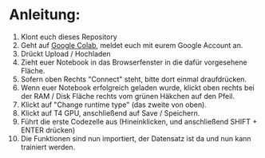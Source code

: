 # Anleitung:

1. Klont euch dieses Repository
2. Geht auf <a href="https://colab.research.google.com">Google Colab</a>, meldet euch mit eurem Google Account an.
3. Drückt Upload / Hochladen
4. Zieht euer Notebook in das Browserfenster in die dafür vorgesehene Fläche.
5. Sofern oben Rechts "Connect" steht, bitte dort einmal draufdrücken.
6. Wenn euer Notebook erfolgreich geladen wurde, klickt oben rechts bei der RAM / Disk Fläche rechts vom grünen Häkchen auf den Pfeil.
7. Klickt auf "Change runtime type" (das zweite von oben).
8. Klickt auf T4 GPU, anschließend auf Save / Speichern.
9. Führt die erste Codezelle aus (Hineinklicken, und anschließend SHIFT + ENTER drücken)
10. Die Funktionen sind nun importiert, der Datensatz ist da und nun kann trainiert werden. 
